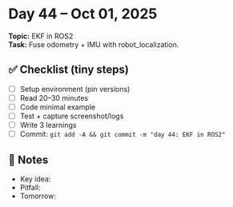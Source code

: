 # Day 44 – Oct 01, 2025
**Topic:** EKF in ROS2  
**Task:** Fuse odometry + IMU with robot_localization.

## ✅ Checklist (tiny steps)
- [ ] Setup environment (pin versions)
- [ ] Read 20–30 minutes
- [ ] Code minimal example
- [ ] Test + capture screenshot/logs
- [ ] Write 3 learnings
- [ ] Commit: `git add -A && git commit -m "day 44: EKF in ROS2"`

## 📓 Notes
- Key idea:
- Pitfall:
- Tomorrow:
